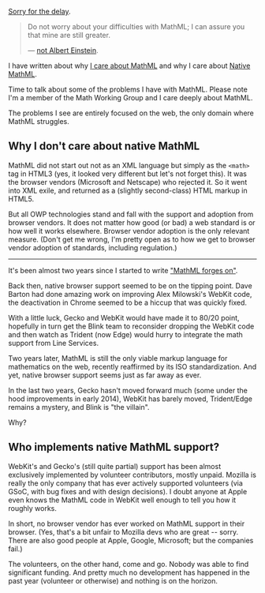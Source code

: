 [Sorry for the delay](/0169).


> Do not worry about your difficulties with MathML; I can assure you that mine are still greater.
>
> — [not Albert Einstein](http://en.wikiquote.org/wiki/Albert_Einstein#1940s).

I have written about why [I care about MathML](http://www.peterkrautzberger.org/0175/) and why I care about [Native MathML](http://www.peterkrautzberger.org/0176/).

Time to talk about some of the problems I have with MathML.  Please note I'm a member of the Math Working Group and I care deeply about MathML.

The problems I see are entirely focused on the web, the only domain where MathML struggles.

## Why I don't care about native MathML

MathML did not start out not as an XML language but simply as the `<math>` tag in HTML3 (yes, it looked very different but let's not forget this). It was the browser vendors (Microsoft and Netscape) who rejected it. So it went into XML exile, and returned as a (slightly second-class) HTML markup in HTML5.

But all OWP technologies stand and fall with the support and adoption from browser vendors. It does not matter how good (or bad) a web standard is or how well it works elsewhere. Browser vendor adoption is the only relevant measure. (Don't get me wrong, I'm pretty open as to how we get to browser vendor adoption of standards, including regulation.)

---

It's been almost two years since I started to write ["MathML forges on"](http://radar.oreilly.com/2013/11/mathml-forges-on.html).

Back then, native browser support seemed to be on the tipping point. Dave Barton had done amazing work on improving Alex Milowski's WebKit code, the deactivation in Chrome seemed to be a hiccup that was quickly fixed.

With a little luck, Gecko and WebKit would have made it to 80/20 point, hopefully in turn get the Blink team to reconsider dropping the WebKit code and then watch as Trident (now Edge) would hurry to integrate the math support from Line Services.

Two years later, MathML is still the only viable markup language for mathematics on the web, recently reaffirmed by its ISO standardization. And yet, native browser support seems just as far away as ever.

In the last two years, Gecko hasn't moved forward much (some under the hood improvements in early 2014), WebKit has barely moved, Trident/Edge remains a mystery, and Blink is "the villain".

Why?

## Who implements native MathML support?

WebKit's and Gecko's (still quite partial) support has been almost exclusively implemented by volunteer contributors, mostly unpaid. Mozilla is really the only company that has ever actively supported volunteers (via GSoC, with bug fixes and with design decisions). I doubt anyone at Apple even knows the MathML code in WebKit well enough to tell you how it roughly works.

In short, no browser vendor has ever worked on MathML support in their browser. (Yes, that's a bit unfair to Mozilla devs who are great -- sorry. There are also good people at Apple, Google, Microsoft; but the companies fail.)

The volunteers, on the other hand, come and go. Nobody was able to find significant funding. And pretty much no development has happened in the past year (volunteer or otherwise) and nothing is on the horizon.
